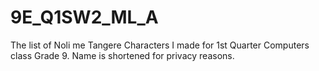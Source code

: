 # 9E_Q1SW2_ML_A
The list of Noli me Tangere Characters I made for 1st Quarter Computers class Grade 9. Name is shortened for privacy reasons.
